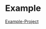 # **Example**
[Example-Project](https://github.com/yysofiyan/example-book-manager?tab=readme-ov-file)
